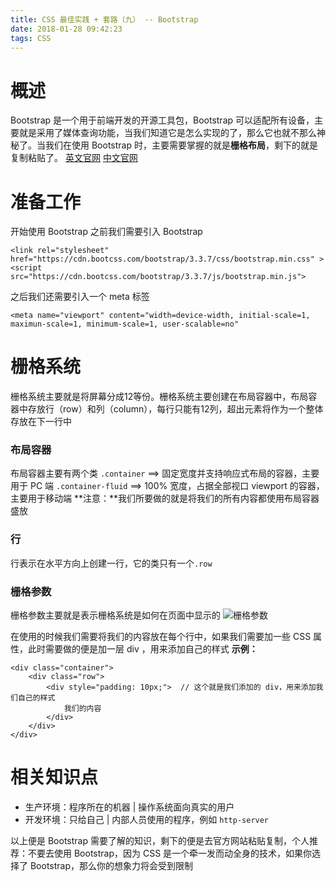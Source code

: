 ```yaml
---
title: CSS 最佳实践 + 套路（九） -- Bootstrap
date: 2018-01-28 09:42:23
tags: CSS
---
```

# 概述
Bootstrap 是一个用于前端开发的开源工具包，Bootstrap 可以适配所有设备，主要就是采用了媒体查询功能，当我们知道它是怎么实现的了，那么它也就不那么神秘了。当我们在使用 Bootstrap 时，主要需要掌握的就是**栅格布局**，剩下的就是复制粘贴了。
[英文官网](https://getbootstrap.com/)
[中文官网](http://www.bootcss.com/)

# 准备工作
开始使用 Bootstrap 之前我们需要引入 Bootstrap
```
<link rel="stylesheet" href="https://cdn.bootcss.com/bootstrap/3.3.7/css/bootstrap.min.css" >
<script src="https://cdn.bootcss.com/bootstrap/3.3.7/js/bootstrap.min.js">
```
之后我们还需要引入一个 meta 标签
```
<meta name="viewport" content="width=device-width, initial-scale=1, maximun-scale=1, minimum-scale=1, user-scalable=no"
```
# 栅格系统
栅格系统主要就是将屏幕分成12等份。栅格系统主要创建在布局容器中，布局容器中存放行（row）和列（column），每行只能有12列，超出元素将作为一个整体存放在下一行中

### 布局容器
布局容器主要有两个类
` .container ` ==> 固定宽度并支持响应式布局的容器，主要用于 PC 端
` .container-fluid ` ==> 100% 宽度，占据全部视口 viewport 的容器，主要用于移动端
**注意：**我们所要做的就是将我们的所有内容都使用布局容器盛放

### 行
行表示在水平方向上创建一行，它的类只有一个` .row ` 

### 栅格参数
栅格参数主要就是表示栅格系统是如何在页面中显示的
![栅格参数](http://upload-images.jianshu.io/upload_images/9617841-8ed0166a152ca66a.png?imageMogr2/auto-orient/strip%7CimageView2/2/w/1240)

在使用的时候我们需要将我们的内容放在每个行中，如果我们需要加一些 CSS 属性，此时需要做的便是加一层 div ，用来添加自己的样式
**示例：**
```
<div class="container">
    <div class="row">
        <div style="padding: 10px;">  // 这个就是我们添加的 div，用来添加我们自己的样式
            我们的内容
        </div>
    </div>
</div>
```

# 相关知识点
- 生产环境：程序所在的机器 | 操作系统面向真实的用户
- 开发环境：只给自己 | 内部人员使用的程序，例如 ` http-server `

以上便是 Bootstrap 需要了解的知识，剩下的便是去官方网站粘贴复制，个人推荐：不要去使用 Bootstrap，因为 CSS 是一个牵一发而动全身的技术，如果你选择了 Bootstrap，那么你的想象力将会受到限制